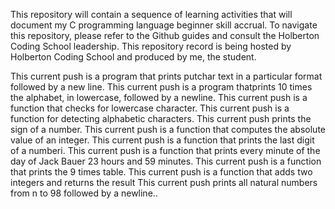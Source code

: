 This repository will contain a sequence of learning activities that will document my C programming language beginner skill accrual.
To navigate this repository, please refer to the Github guides and consult the Holberton Coding School leadership. 
This repository record is being hosted by Holberton Coding School and produced by me, the student.

This current push is a program that prints putchar text in a particular format followed by a new line.
This current push is a program thatprints 10 times the alphabet, in lowercase, followed by a newline.
This current push is a function that checks for lowercase character.
This current push is a function for detecting alphabetic characters.
This current push prints the sign of a number.
This current push is a function that computes the absolute value of an integer.
This current push is a function that prints the last digit of a numberi.
This current push is a function that prints every minute of the day of Jack Bauer 23 hours and 59 minutes.
This current push is a function that prints the 9 times table.
This current push is a function that adds two integers and returns the result
This current push prints all natural numbers from n to 98 followed by a newline.. 

